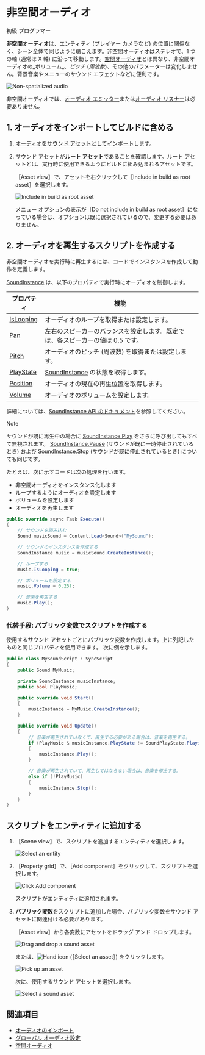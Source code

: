 # 非空間オーディオ

<span class="label label-doc-level">初級</span>
<span class="label label-doc-audience">プログラマー</span>

**非空間オーディオ**は、エンティティ (プレイヤー カメラなど) の位置に関係なく、シーン全体で同じように聴こえます。非空間オーディオはステレオで、1 つの軸 (通常は X 軸) に沿って移動します。[空間オーディオ](spatialized-audio.md)とは異なり、非空間オーディオの_ボリューム_、_ピッチ_ (_周波数_)、その他のパラメーターは変化しません。背景音楽やメニューのサウンド エフェクトなどに便利です。

![Non-spatialized audio](media/audio-index-non-spatialized-audio.png)

非空間オーディオでは、[オーディオ エミッター](audio-emitters.md)または[オーディオ リスナー](audio-listeners.md)は必要ありません。

## 1. オーディオをインポートしてビルドに含める

1. [オーディオをサウンド アセットとしてインポート](import-audio.md)します。

2. サウンド アセットが**ルート アセット**であることを確認します。ルート アセットとは、実行時に使用できるようにビルドに組み込まれるアセットです。

   ［Asset view］で、アセットを右クリックして［Include in build as root asset］を選択します。

    ![Include in build as root asset](media/audio-include-in-build-as-root-asset.png)

    メニュー オプションの表示が［Do not include in build as root asset］になっている場合は、オプションは既に選択されているので、変更する必要はありません。

## 2. オーディオを再生するスクリプトを作成する

非空間オーディオを実行時に再生するには、コードでインスタンスを作成して動作を定義します。

[SoundInstance](xref:SiliconStudio.Xenko.Audio.SoundInstance) は、以下のプロパティで実行時にオーディオを制御します。

| プロパティ  | 機能 |
|-------    |-------|
| [IsLooping](xref:SiliconStudio.Xenko.Audio.SoundInstance.IsLooping) | オーディオのループを取得または設定します。 |
| [Pan](xref:SiliconStudio.Xenko.Audio.SoundInstance.Pan)       | 左右のスピーカーのバランスを設定します。既定では、各スピーカーの値は 0.5 です。 |
| [Pitch](xref:SiliconStudio.Xenko.Audio.SoundInstance.Pitch)     | オーディオのピッチ (周波数) を取得または設定します。 |
| [PlayState](xref:SiliconStudio.Xenko.Audio.SoundInstance.PlayState)	| [SoundInstance](xref:SiliconStudio.Xenko.Audio.SoundInstance) の状態を取得します。 |
| [Position](xref:SiliconStudio.Xenko.Audio.SoundInstance.Position)	| オーディオの現在の再生位置を取得します。 |
| [Volume](xref:SiliconStudio.Xenko.Audio.SoundInstance.Volume)	| オーディオのボリュームを設定します。 |

詳細については、[SoundInstance API のドキュメント](xref:SiliconStudio.Xenko.Audio.SoundInstance)を参照してください。

> [!NOTE]
サウンドが既に再生中の場合に [SoundInstance.Play](xref:SiliconStudio.Xenko.Audio.SoundInstance.Play) をさらに呼び出してもすべて無視されます。
[SoundInstance.Pause](xref:SiliconStudio.Xenko.Audio.SoundInstance.Pause) (サウンドが既に一時停止されているとき) および [SoundInstance.Stop](xref:SiliconStudio.Xenko.Audio.SoundInstance.Stop) (サウンドが既に停止されているとき) についても同じです。

たとえば、次に示すコードは次の処理を行います。

* 非空間オーディオをインスタンス化します
* ループするようにオーディオを設定します
* ボリュームを設定します
* オーディオを再生します

```cs
public override async Task Execute()
{
    // サウンドを読み込む
    Sound musicSound = Content.Load<Sound>("MySound");

    // サウンドのインスタンスを作成する
    SoundInstance music = musicSound.CreateInstance();

    // ループする
    music.IsLooping = true;

    // ボリュームを設定する
    music.Volume = 0.25f;

    // 音楽を再生する
    music.Play();
}
```

### 代替手段: パブリック変数でスクリプトを作成する

使用するサウンド アセットごとにパブリック変数を作成します。上に列記したものと同じプロパティを使用できます。
次に例を示します。

```cs
public class MySoundScript : SyncScript
{
    public Sound MyMusic;

    private SoundInstance musicInstance;
    public bool PlayMusic;

    public override void Start()
    {
        musicInstance = MyMusic.CreateInstance();
    }

    public override void Update()
    {
        // 音楽が再生されていなくて、再生する必要がある場合は、音楽を再生する。
        if (PlayMusic & musicInstance.PlayState != SoundPlayState.Playing)
        {
            musicInstance.Play();
        }

        // 音楽が再生されていて、再生してはならない場合は、音楽を停止する。
        else if (!PlayMusic)
        {
            musicInstance.Stop();
        }
    }
}
```
## スクリプトをエンティティに追加する

1. ［Scene view］で、スクリプトを追加するエンティティを選択します。

    ![Select an entity](media/audio-add-audiolistener-component-select-entity.png)

2. ［Property grid］で、［Add component］をクリックして、スクリプトを選択します。

    ![Click Add component](media/audio-emitters-add-script-component.png)

    スクリプトがエンティティに追加されます。

3. **パブリック変数**をスクリプトに追加した場合、パブリック変数をサウンド アセットに関連付ける必要があります。

   ［Asset view］から各変数にアセットをドラッグ アンド ドロップします。

    ![Drag and drop a sound asset](media/entity-audio-drag-and-drop-audio-asset-to-script-component.gif)

    または、![Hand icon](~/manual/game-studio/media/hand-icon.png) (［Select an asset］) をクリックします。

    ![Pick up an asset](media/audio-play-script-component-pick-an-asset.png)

    次に、使用するサウンド アセットを選択します。

    ![Select a sound asset](media/audio-play-audioemitter-component-add-select-audio-asset.png)

## 関連項目
* [オーディオのインポート](import-audio.md)
* [グローバル オーディオ設定](global-audio-settings.md)
* [空間オーディオ](spatialized-audio.md)
